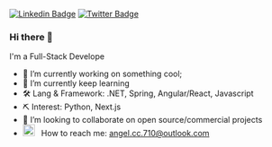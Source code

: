[![Linkedin Badge](https://img.shields.io/badge/-LinkedIn-0e76a8?style=flat-square&logo=Linkedin&logoColor=white)](https://www.linkedin.com/in/angel-c-8ab65a243)
[![Twitter Badge](https://img.shields.io/badge/-Twitter-00acee?style=flat-square&logo=Twitter&logoColor=white)](https://twitter.com/Angel15403890)

### Hi there 👋
I'm a Full-Stack Develope
- 🔭 I’m currently working on something cool;
- 🌱 I’m currently keep learning 
- 🛠 Lang & Framework: .NET, Spring, Angular/React, Javascript
- ⛏ Interest: Python, Next.js
- 👯 I’m looking to collaborate on open source/commercial projects
- <img src="https://github.com/Gapur/Gapur/blob/main/assets/letterbox.gif?raw=true" width="21" />&nbsp;&nbsp;  How to reach me: angel.cc.710@outlook.com
<!--
**angelc16/angelc16** is a ✨ _special_ ✨ repository because its `README.md` (this file) appears on your GitHub profile.

Here are some ideas to get you started:

- 🔭 I’m currently working on ...
- 🌱 I’m currently learning ...
- 👯 I’m looking to collaborate on ...
- 🤔 I’m looking for help with ...
- 💬 Ask me about ...
- 📫 How to reach me: ...
- 😄 Pronouns: ...
- ⚡ Fun fact: ...
-->
